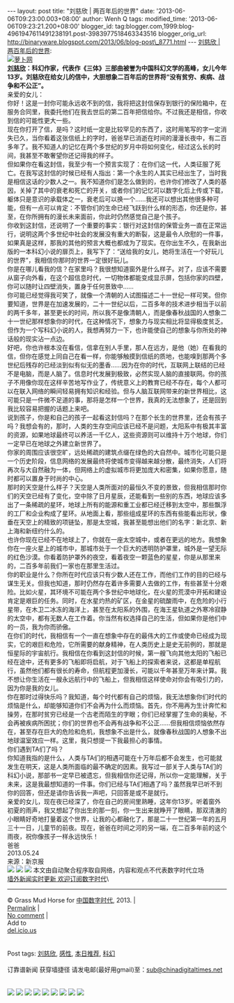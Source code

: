 --- layout: post title: "刘慈欣 | 两百年后的世界" date:
'2013-06-06T09:23:00.003+08:00' author: Wenh Q tags: modified\_time:
'2013-06-06T09:23:21.200+08:00' blogger\_id:
tag:blogger.com,1999:blog-4961947611491238191.post-3983977518463343516
blogger\_orig\_url:
http://binaryware.blogspot.com/2013/06/blog-post\_8771.html --- [刘慈欣
|
两百年后的世界](http://feedproxy.google.com/~r/chinagfwblog/~3/b-S14YWk8i8/):
\
[![萝卜网](http://ki.ki.ki/files/2013/06/05/2e13f7781d4d57ea17828d728e804c24.jpg "萝卜网")](http://ki.ki.ki/files/2013/06/05/2e13f7781d4d57ea17828d728e804c24.jpg "萝卜网")\
**[刘慈欣](https://kexueshangwang.info/chinese/tag/%e5%88%98%e6%85%88%e6%ac%a3/?category=18271 "标签 刘慈欣 下的日志")：科幻作家，代表作《三体》三部曲被誉为中国科幻文学的高峰，女儿今年13岁。刘慈欣在给女儿的信中，大胆想象二百年后的世界将“没有贫穷、疾病、战争和不公正”。**\
亲爱的女儿：\
你好！这是一封你可能永远收不到的信，我将把这封信保存到银行的保险箱中，在服务合同里，我委托他们在我去世后的第二百年把信给你。不过我还是相信，你收到信的可能性更大一些。\
现在你打开了信，是吗？这时纸一定是比较罕见的东西了，这时用笔写的字一定消失已久，当你看着这张信纸上的字时，爸爸早已消逝在时间的漫漫长夜中，有二百多年了。我不知道人的记忆在两个多世纪的岁月中将如何变化，经过这么长的时间，我甚至不敢奢望你还记得我的样子。\
但如果你在看这封信，我至少有一个预言实现了：在你们这一代，人类征服了死亡。在我写这封信的时候已经有人指出：第一个永生的人其实已经出生了，当时我是相信这话的少数人之一。我不知道你们是怎么做到的，也许你们修改了人类的基因，关掉了其中的衰老和死亡的开关，或者你们的记忆可以数字化后上传或下载，躯体只是意识的承载体之一，衰老后可以换一个……我还可以想出其他很多种可能，但有一点可以肯定：不管你们的生命已经飞跃到什么样的形态，你还是你，甚至，在你所拥有的漫长未来面前，你此时仍然感觉自己是个孩子。\
你收到这封信，还说明了一个重要的事实：银行对这封信的保管业务一直在正常运行，说明这两个多世纪中社会的发展没有重大的断裂，这是最令人欣慰的一件事，如果真是这样，那我的其他的预言大概也都成为了现实。在你出生不久，在我新出版的一本科幻小说的扉页上，我写下了：“送给我的女儿，她将生活在一个好玩儿的世界”，我相信你那时的世界一定很好玩儿。\
你是在哪儿看我的信？在家里吗？我很想知道窗外是什么样子。对了，应该不需要从窗子向外看，在这个超信息时代，一切物体都能变成显示屏，包括你家的四壁，你可以随时让四壁消失，置身于任何景致中……\
你可能已经觉得我可笑了，就像一个清朝的人试图描述二十一世纪一样可笑。但你要知道，世界是在加速发展的，二十一世纪以后，二百多年的技术进步相当于以前的两千多年，甚至更长的时间，所以我不是像清朝人，而是像春秋战国的人想象二十一世纪那样想象你的时代，在这种情况下，想象力与现实相比将显得极度贫乏。但作为一个写科幻小说的人，我想再努力一下，也许能使自己的想象与你所处的神话般的现实沾一点边。\
好吧，你也许根本没在看信，信拿在别人手里，那人在远方，是他（她）在看我的信，但你在感觉上同自己在看一样，你能够触摸到信纸的质地，也能嗅到那两个多世纪后残存的已经淡到似有似无的墨香……因为在你的时代，互联网上联结的已经不是电脑，而是人脑了。信息时代发展到极致，必然实现人脑的直接联网。你的孩子不用像你现在这样辛苦地写作业了，传统意义上的教育已经不存在，每个人都可以在联入网络的瞬间轻易拥有知识和经验。但与人脑互联网带来的新世界相比，这可能只是一件微不足道的事，那将是怎样一个世界，我真的无法想象了，还是回到我比较容易把握的话题上来吧。\
说到孩子，你是和自己的孩子一起看这封信吗？在那个长生的世界里，还会有孩子吗？我想会有的，那时，人类的生存空间应该已经不是问题，太阳系中有极其丰富的资源，如果地球最终可以养活一千亿人，这些资源则可以维持十万个地球，你们一定早已在地球之外建立新世界了。\
你家的周围应该很空旷，远处稀疏的建筑点缀在绿色的大自然中。城市化可能只是一个历史阶段，信息网络的发展最终将使城市变得越来越分散，最终消失，人们将再次与大自然融为一体，但网络上的虚拟城市将更加庞大和密集，如果你愿意，随时都可以置身于时尚的中心。\
那时的天空是什么样子？天空是人类所面对的最恒久不变的景致，但我相信那时你们的天空已经有了变化，空中除了日月星辰，还能看到一些别的东西，地球应该多出了一条稀疏的星环，地球上所有的能源和重工业都已经迁移到太空中，那些飘浮的工厂和企业构成了星环。从地面上看，那些组成星环的东西有些能看出形状，像垂在天空上的精致的项链坠，那是太空城，我甚至能想出他们的名字：新北京、新上海和新纽约什么的。\
也许你现在已经不在地球上了，你就在一座太空城中，或者在更远的地方。我想象你在一座火星上的城市中，那城市处于一个巨大的透明防护罩里，城外是一望无际的红色沙漠。你看着防护罩外的夜空，看着夜空一颗蓝色的星星，你是从那里来的，二百多年前我们一家也在那里生活过。\
你的职业是什么？你所在时代应该只有少数人还在工作，而他们工作的目的已经与谋生无关。但我也知道，那时仍然存在着许多需要人去做的工作，有些甚至十分艰险。比如火星，其环境不可能在两个多世纪中地球化，在火星的荒漠中开拓和建设肯定是艰巨的任务。同时，在水星灼热的矿区，在金星的硫酸雨中，在危险的小行星带，在木卫二冰冻的海洋上，甚至在太阳系的外围，在海王星轨道之外寒冷寂静的太空中，都有无数人在工作着。你当然有权选择自己的生活，但如果你是他们中的一员，我为你而骄傲。\
在你们的时代，我相信有一个一直在想象中存在的最伟大的工作或使命已经成为现实，它的艰巨和危险，它所需要的献身精神，在人类历史上是史无前例的，那就是恒星际的宇宙航行。我相信在你看到这封信的时候，第一艘飞向其他太阳的飞船已经在途中，还有更多的飞船即将启航，对于飞船上的探索者来说，这都是单程航行，虽然他们都有很长的寿命，但航程更加漫长，可能以千年甚至万年来计算。我不想让你生活在一艘永远航行中的飞船上，但我相信这样使命对你会有吸引力的，因为你是我的女儿。\
你在那时过得快乐吗？我知道，每个时代都有自己的烦恼，我无法想象你们时代的烦恼是什么，却能够知道你们不会再为什么而烦恼。首先，你不用再为生计奔忙和操劳，在那时贫穷已经是一个古老而陌生的字眼；你们已经掌握了生命的奥秘，不会再被疾病所困扰；你们的世界也不会再有战争和不公正……但我相信烦恼依然存在，甚至存在巨大的危险和危机，我想象不出是什么，就像春秋战国的人想象不出地球温室效应一样。这里，我只想提一下我最担心的事情。\
你们遇到TA们了吗？\
你知道我指的是什么，人类与TA们的相遇可能在十万年后都不会发生，也可能就发生在明天，这是人类所面临的最不确定的因素。我写过一部关于人类与TA们的科幻小说，那部书一定早已被遗忘，但我相信你还记得，所以你一定能理解，关于未来，这是我最想知道的一件事。你们已经与TA们相遇了吗？虽然我早已听不到你的回答，但还是请你告诉我一声吧，只回答是或不是就行。\
亲爱的女儿，现在夜已经深了，你在自己的房间里熟睡，这年你13岁。听着窗外初夏的雨声，我又想起了你出生的那一刻，你一生出来就睁开了眼睛，那双清澈的小眼睛好奇地打量着这个世界，让我的心都融化了，那是二十一世纪第一年的五月三十一日，儿童节的前夜。现在，爸爸在时间之河的另一端，在二百多年前的这个雨夜，祝你像孩子一样永远快乐！\
爸爸\
2013.05.24\
来源：新京报\
[![](http://feeds.feedburner.com/~ff/tamd?d=yIl2AUoC8zA)](http://feeds.feedburner.com/~ff/tamd?a=sFBPToIOpL4:WNuN1kvDw0Q:yIl2AUoC8zA)
[![](http://feeds.feedburner.com/~ff/tamd?d=qj6IDK7rITs)](http://feeds.feedburner.com/~ff/tamd?a=sFBPToIOpL4:WNuN1kvDw0Q:qj6IDK7rITs)
[![](http://feeds.feedburner.com/~ff/tamd?i=sFBPToIOpL4:WNuN1kvDw0Q:-BTjWOF_DHI)](http://feeds.feedburner.com/~ff/tamd?a=sFBPToIOpL4:WNuN1kvDw0Q:-BTjWOF_DHI)
本文由自动聚合程序取自网络，内容和观点不代表数字时代立场\
[墙外新闻实时更新 欢迎订阅数字时代](http://eepurl.com/msuvD)\

* * * * *

© Grass Mud Horse for
[中国数字时代](https://kexueshangwang.info/chinese), 2013. |\
[Permalink](https://kexueshangwang.info/chinese/2013/06/%e5%88%98%e6%85%88%e6%ac%a3%ef%bc%9a%e4%b8%a4%e7%99%be%e5%b9%b4%e5%90%8e%e7%9a%84%e4%b8%96%e7%95%8c/)
|\
[No
comment](https://kexueshangwang.info/chinese/2013/06/%e5%88%98%e6%85%88%e6%ac%a3%ef%bc%9a%e4%b8%a4%e7%99%be%e5%b9%b4%e5%90%8e%e7%9a%84%e4%b8%96%e7%95%8c/#comments)
|\
Add to\
[del.icio.us](http://del.icio.us/post?url=https://kexueshangwang.info/chinese/2013/06/%e5%88%98%e6%85%88%e6%ac%a3%ef%bc%9a%e4%b8%a4%e7%99%be%e5%b9%b4%e5%90%8e%e7%9a%84%e4%b8%96%e7%95%8c/&title=%E5%88%98%E6%85%88%E6%AC%A3%20%7C%20%E4%B8%A4%E7%99%BE%E5%B9%B4%E5%90%8E%E7%9A%84%E4%B8%96%E7%95%8C)\
\
\
Post tags:
[刘慈欣](https://kexueshangwang.info/chinese/tag/%e5%88%98%e6%85%88%e6%ac%a3/?category=18271),
[感性](https://kexueshangwang.info/chinese/tag/%e6%84%9f%e6%80%a7/?category=18271),
[本日推荐](https://kexueshangwang.info/chinese/tag/%e6%9c%ac%e6%97%a5%e6%8e%a8%e8%8d%90/?category=18271),
[科幻](https://kexueshangwang.info/chinese/tag/%e7%a7%91%e5%b9%bb/?category=18271)\
\
订靠谱新闻 获穿墙捷径
请发电邮(最好用gmail)至：sub@chinadigitaltimes.net\
\
\
[![](http://feeds.feedburner.com/~ff/chinagfwblog?d=yIl2AUoC8zA)](http://feeds.feedburner.com/~ff/chinagfwblog?a=b-S14YWk8i8:5NglSNtPgLI:yIl2AUoC8zA)
[![](http://feeds.feedburner.com/~ff/chinagfwblog?i=b-S14YWk8i8:5NglSNtPgLI:-BTjWOF_DHI)](http://feeds.feedburner.com/~ff/chinagfwblog?a=b-S14YWk8i8:5NglSNtPgLI:-BTjWOF_DHI)
[![](http://feeds.feedburner.com/~ff/chinagfwblog?i=b-S14YWk8i8:5NglSNtPgLI:F7zBnMyn0Lo)](http://feeds.feedburner.com/~ff/chinagfwblog?a=b-S14YWk8i8:5NglSNtPgLI:F7zBnMyn0Lo)
[![](http://feeds.feedburner.com/~ff/chinagfwblog?i=b-S14YWk8i8:5NglSNtPgLI:V_sGLiPBpWU)](http://feeds.feedburner.com/~ff/chinagfwblog?a=b-S14YWk8i8:5NglSNtPgLI:V_sGLiPBpWU)
[![](http://feeds.feedburner.com/~ff/chinagfwblog?d=qj6IDK7rITs)](http://feeds.feedburner.com/~ff/chinagfwblog?a=b-S14YWk8i8:5NglSNtPgLI:qj6IDK7rITs)
[![](http://feeds.feedburner.com/~ff/chinagfwblog?d=l6gmwiTKsz0)](http://feeds.feedburner.com/~ff/chinagfwblog?a=b-S14YWk8i8:5NglSNtPgLI:l6gmwiTKsz0)
[![](http://feeds.feedburner.com/~ff/chinagfwblog?i=b-S14YWk8i8:5NglSNtPgLI:gIN9vFwOqvQ)](http://feeds.feedburner.com/~ff/chinagfwblog?a=b-S14YWk8i8:5NglSNtPgLI:gIN9vFwOqvQ)
[![](http://feeds.feedburner.com/~ff/chinagfwblog?d=TzevzKxY174)](http://feeds.feedburner.com/~ff/chinagfwblog?a=b-S14YWk8i8:5NglSNtPgLI:TzevzKxY174)
![](http://feeds.feedburner.com/~r/chinagfwblog/~4/b-S14YWk8i8)
